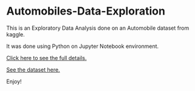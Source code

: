 # Automobiles-Data-Exploration
This is an Exploratory Data Analysis done on an Automobile dataset from kaggle.

It was done using Python on Jupyter Notebook environment.

[Click here to see the full details.](https://github.com/controldata23/Automobiles-Data-Exploration/blob/main/Kaggle%20automobile%20workbook.ipynb)

[See the dataset here.](https://github.com/controldata23/Automobiles-Data-Exploration/blob/main/Automobile.csv)

Enjoy!
